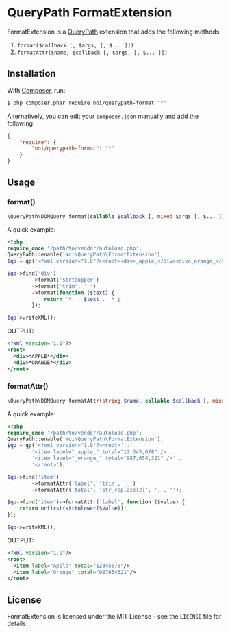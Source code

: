 # QueryPath FormatExtension

FormatExtension is a [QueryPath](http://querypath.org/) extension that adds the
following methods:

1. `format($callback [, $args, [, $... ]])`
2. `formatAttr($name, $callback [, $args, [, $... ]])`


## Installation

With [Composer](http://getcomposer.org/), run:

```sh
$ php composer.phar require noi/querypath-format "*"
```

Alternatively, you can edit your `composer.json` manually and add the following:

```json
{
    "require": {
        "noi/querypath-format": "*"
    }
}
```


## Usage

### format()

```php
\QueryPath\DOMQuery format(callable $callback [, mixed $args [, $... ]])
```

A quick example:

```php
<?php
require_once '/path/to/vendor/autoload.php';
QueryPath::enable('Noi\QueryPath\FormatExtension');
$qp = qp('<?xml version="1.0"?><root><div>_apple_</div><div>_orange_</div></root>');

$qp->find('div')
        ->format('strtoupper')
        ->format('trim', '_')
        ->format(function ($text) {
            return '*' . $text . '*';
        });

$qp->writeXML();
```

OUTPUT:

```xml
<?xml version="1.0"?>
<root>
  <div>*APPLE*</div>
  <div>*ORANGE*</div>
</root>
```


### formatAttr()

```php
\QueryPath\DOMQuery formatAttr(string $name, callable $callback [, mixed $args [, $... ]])
```

A quick example:

```php
<?php
require_once '/path/to/vendor/autoload.php';
QueryPath::enable('Noi\QueryPath\FormatExtension');
$qp = qp('<?xml version="1.0"?><root>' .
        '<item label="_apple_" total="12,345,678" />' .
        '<item label="_orange_" total="987,654,321" />' .
        '</root>');

$qp->find('item')
        ->formatAttr('label', 'trim', '_')
        ->formatAttr('total', 'str_replace[2]', ',', '');

$qp->find('item')->formatAttr('label', function ($value) {
    return ucfirst(strtolower($value));
});

$qp->writeXML();
```

OUTPUT:

```xml
<?xml version="1.0"?>
<root>
  <item label="Apple" total="12345678"/>
  <item label="Orange" total="987654321"/>
</root>
```


## License

FormatExtension is licensed under the MIT License - see the `LICENSE` file for details.
